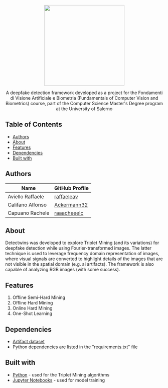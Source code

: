 <p align="center">
  <img src="https://github.com/raffaeleav/project-detective/assets/114619463/0fb732f2-4e94-4584-ab40-7d4aa301133e" width="256" heigth="256">
</p>


<p align="center">
  A deepfake detection framework developed as a project for the Fondamenti di Visione Artificiale e Biometria (Fundamentals of Computer Vision and Biometrics) course, part of the Computer Science Master's Degree program at the University of Salerno
</p>


## Table of Contents
- [Authors](#Authors)
- [About](#About)
- [Features](#Features)
- [Dependencies](#Dependencies)
- [Built with](#Built-with)


## Authors 
| Name | GitHub Profile |
| ------------- | ------------- |
| Aviello Raffaele  | [raffaeleav](https://github.com/raffaeleav) |
| Califano Alfonso | [Ackermann32](https://github.com/Ackermann32) |
| Capuano Rachele | [raaacheeelc](https://github.com/raaacheeelc) |


## About 
  Detectwins was developed to explore Triplet Mining (and its variations) for deepfake detection while using Fourier-transformed 
  images. The latter technique is used to leverage frequency 
	domain representation of images, where visual signals are converted to highlight details of the images that are not visible in 
 the spatial domain (e.g. ai artifacts). The framework is also 
	capable of analyzing RGB images (with some success).


## Features
1) Offline Semi-Hard Mining
2) Offline Hard Mining
3) Online Hard Mining
4) One-Shot Learning


## Dependencies 
- [Artifact dataset](https://github.com/awsaf49/artifact)
- Python dependencies are listed in the "requirements.txt" file


## Built with
- [Python](https://www.python.org/) - used for the Triplet Mining algorithms 
- [Jupyter Notebooks](https://jupyter.org/) - used for model training
